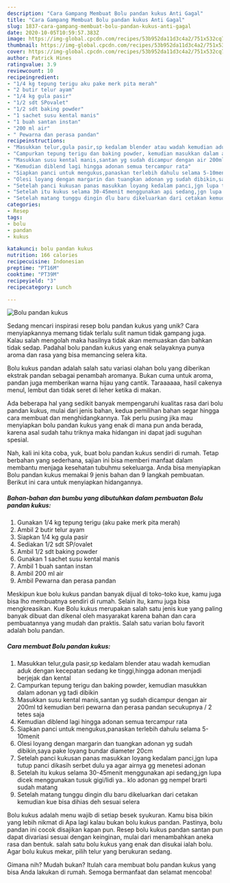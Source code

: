 ```yaml
---
description: "Cara Gampang Membuat Bolu pandan kukus Anti Gagal"
title: "Cara Gampang Membuat Bolu pandan kukus Anti Gagal"
slug: 1837-cara-gampang-membuat-bolu-pandan-kukus-anti-gagal
date: 2020-10-05T10:59:57.383Z
image: https://img-global.cpcdn.com/recipes/53b952da11d3c4a2/751x532cq70/bolu-pandan-kukus-foto-resep-utama.jpg
thumbnail: https://img-global.cpcdn.com/recipes/53b952da11d3c4a2/751x532cq70/bolu-pandan-kukus-foto-resep-utama.jpg
cover: https://img-global.cpcdn.com/recipes/53b952da11d3c4a2/751x532cq70/bolu-pandan-kukus-foto-resep-utama.jpg
author: Patrick Hines
ratingvalue: 3.9
reviewcount: 10
recipeingredient:
- "1/4 kg tepung terigu aku pake merk pita merah"
- "2 butir telur ayam"
- "1/4 kg gula pasir"
- "1/2 sdt SPovalet"
- "1/2 sdt baking powder"
- "1 sachet susu kental manis"
- "1 buah santan instan"
- "200 ml air"
- " Pewarna dan perasa pandan"
recipeinstructions:
- "Masukkan telur,gula pasir,sp kedalam blender atau wadah kemudian aduk dengan kecepatan sedang ke tinggi,hingga adonan menjadi berjejak dan kental"
- "Campurkan tepung terigu dan baking powder, kemudian masukkan dalam adonan yg tadi dibikin"
- "Masukkan susu kental manis,santan yg sudah dicampur dengan air 200ml td kemudian beri pewarna dan perasa pandan secukupnya / 2 tetes saja"
- "Kemudian diblend lagi hingga adonan semua tercampur rata"
- "Siapkan panci untuk mengukus,panaskan terlebih dahulu selama 5-10menit"
- "Olesi loyang dengan margarin dan tuangkan adonan yg sudah dibikin,saya pake loyang bundar diameter 20cm"
- "Setelah panci kukusan panas masukkan loyang kedalam panci,jgn lupa tutup panci dikasih serbet dulu ya agar airnya gg menetesi adonan"
- "Setelah itu kukus selama 30-45menit menggunakan api sedang,jgn lupa dicek menggunakan tusuk gigi/lidi ya.. klo adonan gg nempel brarti sudah matang"
- "Setelah matang tunggu dingin dlu baru dikeluarkan dari cetakan kemudian kue bisa dihias deh sesuai selera"
categories:
- Resep
tags:
- bolu
- pandan
- kukus

katakunci: bolu pandan kukus 
nutrition: 166 calories
recipecuisine: Indonesian
preptime: "PT16M"
cooktime: "PT39M"
recipeyield: "3"
recipecategory: Lunch

---
```



![Bolu pandan kukus](https://img-global.cpcdn.com/recipes/53b952da11d3c4a2/751x532cq70/bolu-pandan-kukus-foto-resep-utama.jpg)

Sedang mencari inspirasi resep bolu pandan kukus yang unik? Cara menyiapkannya memang tidak terlalu sulit namun tidak gampang juga. Kalau salah mengolah maka hasilnya tidak akan memuaskan dan bahkan tidak sedap. Padahal bolu pandan kukus yang enak selayaknya punya aroma dan rasa yang bisa memancing selera kita.

Bolu kukus pandan adalah salah satu variasi olahan bolu yang diberikan ekstrak pandan sebagai penambah aromanya. Bukan cuma untuk aroma, pandan juga memberikan warna hijau yang cantik. Taraaaaaa, hasil cakenya menul, lembut dan tidak seret di leher ketika di makan.

Ada beberapa hal yang sedikit banyak mempengaruhi kualitas rasa dari bolu pandan kukus, mulai dari jenis bahan, kedua pemilihan bahan segar hingga cara membuat dan menghidangkannya. Tak perlu pusing jika mau menyiapkan bolu pandan kukus yang enak di mana pun anda berada, karena asal sudah tahu triknya maka hidangan ini dapat jadi suguhan spesial.


Nah, kali ini kita coba, yuk, buat bolu pandan kukus sendiri di rumah. Tetap berbahan yang sederhana, sajian ini bisa memberi manfaat dalam membantu menjaga kesehatan tubuhmu sekeluarga. Anda bisa menyiapkan Bolu pandan kukus memakai 9 jenis bahan dan 9 langkah pembuatan. Berikut ini cara untuk menyiapkan hidangannya.

<!--inarticleads1-->

##### Bahan-bahan dan bumbu yang dibutuhkan dalam pembuatan Bolu pandan kukus:

1. Gunakan 1/4 kg tepung terigu (aku pake merk pita merah)
1. Ambil 2 butir telur ayam
1. Siapkan 1/4 kg gula pasir
1. Sediakan 1/2 sdt SP/ovalet
1. Ambil 1/2 sdt baking powder
1. Gunakan 1 sachet susu kental manis
1. Ambil 1 buah santan instan
1. Ambil 200 ml air
1. Ambil  Pewarna dan perasa pandan


Meskipun kue bolu kukus pandan banyak dijual di toko-toko kue, kamu juga bisa lho membuatnya sendiri di rumah. Selain itu, kamu juga bisa mengkreasikan. Kue Bolu kukus merupakan salah satu jenis kue yang paling banyak dibuat dan dikenal oleh masyarakat karena bahan dan cara pembuatannya yang mudah dan praktis. Salah satu varian bolu favorit adalah bolu pandan. 

<!--inarticleads2-->

##### Cara membuat Bolu pandan kukus:

1. Masukkan telur,gula pasir,sp kedalam blender atau wadah kemudian aduk dengan kecepatan sedang ke tinggi,hingga adonan menjadi berjejak dan kental
1. Campurkan tepung terigu dan baking powder, kemudian masukkan dalam adonan yg tadi dibikin
1. Masukkan susu kental manis,santan yg sudah dicampur dengan air 200ml td kemudian beri pewarna dan perasa pandan secukupnya / 2 tetes saja
1. Kemudian diblend lagi hingga adonan semua tercampur rata
1. Siapkan panci untuk mengukus,panaskan terlebih dahulu selama 5-10menit
1. Olesi loyang dengan margarin dan tuangkan adonan yg sudah dibikin,saya pake loyang bundar diameter 20cm
1. Setelah panci kukusan panas masukkan loyang kedalam panci,jgn lupa tutup panci dikasih serbet dulu ya agar airnya gg menetesi adonan
1. Setelah itu kukus selama 30-45menit menggunakan api sedang,jgn lupa dicek menggunakan tusuk gigi/lidi ya.. klo adonan gg nempel brarti sudah matang
1. Setelah matang tunggu dingin dlu baru dikeluarkan dari cetakan kemudian kue bisa dihias deh sesuai selera


Bolu kukus adalah menu wajib di setiap besek syukuran. Kamu bisa bikin yang lebih nikmat di Apa lagi kalau bukan bolu kukus pandan. Pastinya, bolu pandan ini cocok disajikan kapan pun. Resep bolu kukus pandan santan pun dapat divariasi sesuai dengan keinginan, mulai dari menambahkan aneka rasa dan bentuk. salah satu bolu kukus yang enak dan disukai ialah bolu. Agar bolu kukus mekar, pilih telur yang berukuran sedang. 

Gimana nih? Mudah bukan? Itulah cara membuat bolu pandan kukus yang bisa Anda lakukan di rumah. Semoga bermanfaat dan selamat mencoba!
